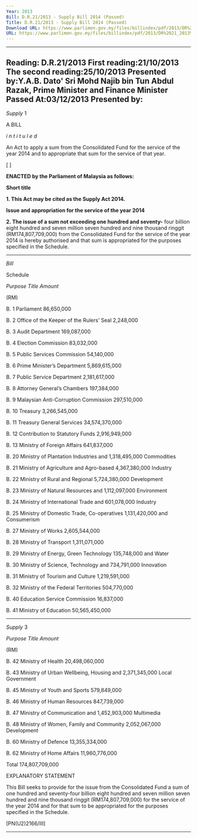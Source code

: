 ```yaml
---
Year: 2013
Bill: D.R.21/2013 - Supply Bill 2014 (Passed)
Title: D.R.21/2013 - Supply Bill 2014 (Passed)
Download URL: https://www.parlimen.gov.my/files/billindex/pdf/2013/DR%2021_2013%20EN.pdf
URL: https://www.parlimen.gov.my/files/billindex/pdf/2013/DR%2021_2013%20EN.pdf
---
```

---
Reading:
D.R.21/2013
First reading:21/10/2013
The second reading:25/10/2013
Presented by:Y.A.B. Dato' Sri Mohd Najib bin Tun Abdul Razak, Prime Minister and Finance Minister
Passed At:03/12/2013
Presented by:
---

_Supply_ 1

A BILL

_i n t i t u l e d_

An Act to apply a sum from the Consolidated Fund for the service
of the year 2014 and to appropriate that sum for the service of
that year.

[ ]

**ENACTED by the Parliament of Malaysia as follows:**

**Short title**

**1. This Act may be cited as the Supply Act 2014.**

**Issue and appropriation for the service of the year 2014**

**2. The issue of a sum not exceeding one hundred and seventy-**
four billion eight hundred and seven million seven hundred and
nine thousand ringgit (RM174,807,709,000) from the Consolidated
Fund for the service of the year 2014 is hereby authorised and that
sum is appropriated for the purposes specified in the Schedule.


-----

_Bill_

Schedule

_Purpose_ _Title_ _Amount_

(RM)

B. 1 Parliament 86,650,000

B. 2 Office of the Keeper of the Rulers’ Seal 2,248,000

B. 3 Audit Department 169,087,000

B. 4 Election Commission 83,032,000

B. 5 Public Services Commission 54,140,000

B. 6 Prime Minister’s Department 5,869,615,000

B. 7 Public Service Department 2,181,617,000

B. 8 Attorney General’s Chambers 197,384,000

B. 9 Malaysian Anti-Corruption Commission 297,510,000

B. 10 Treasury 3,266,545,000

B. 11 Treasury General Services 34,574,370,000

B. 12 Contribution to Statutory Funds 2,916,949,000

B. 13 Ministry of Foreign Affairs 641,837,000

B. 20 Ministry of Plantation Industries and 1,318,495,000
Commodities

B. 21 Ministry of Agriculture and Agro-based 4,367,380,000
Industry

B. 22 Ministry of Rural and Regional 5,724,380,000
Development

B. 23 Ministry of Natural Resources and 1,112,097,000
Environment

B. 24 Ministry of International Trade and 601,078,000
Industry

B. 25 Ministry of Domestic Trade, Co-operatives 1,131,420,000
and Consumerism

B. 27 Ministry of Works 2,605,544,000

B. 28 Ministry of Transport 1,311,071,000

B. 29 Ministry of Energy, Green Technology 135,748,000
and Water

B. 30 Ministry of Science, Technology and 734,791,000
Innovation

B. 31 Ministry of Tourism and Culture 1,219,591,000

B. 32 Ministry of the Federal Territories 504,770,000

B. 40 Education Service Commission 16,837,000

B. 41 Ministry of Education 50,565,450,000


-----

_Supply_ 3

_Purpose_ _Title_ _Amount_

(RM)

B. 42 Ministry of Health 20,498,060,000

B. 43 Ministry of Urban Wellbeing, Housing and 2,371,345,000
Local Government

B. 45 Ministry of Youth and Sports 579,849,000

B. 46 Ministry of Human Resources 847,739,000

B. 47 Ministry of Communication and 1,452,903,000
Multimedia

B. 48 Ministry of Women, Family and Community 2,052,067,000
Development

B. 60 Ministry of Defence 13,355,334,000

B. 62 Ministry of Home Affairs 11,960,776,000

Total 174,807,709,000

EXPLANATORY STATEMENT

This Bill seeks to provide for the issue from the Consolidated Fund a sum of
one hundred and seventy-four billion eight hundred and seven million seven
hundred and nine thousand ringgit (RM174,807,709,000) for the service of
the year 2014 and for that sum to be appropriated for the purposes specified
in the Schedule.

[PN(U2)2166/III]


-----

